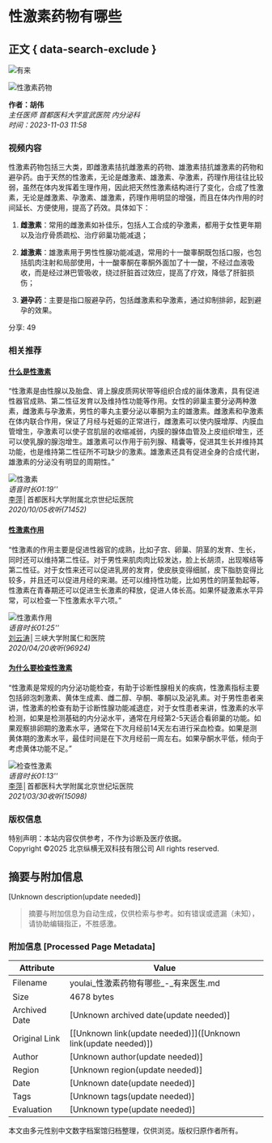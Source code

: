 # 性激素药物有哪些

## 正文 { data-search-exclude }


![有来](https://static.youlai.cn/images/youlai/logo_yl.png)

![性激素药物](https://file.youlai.cn/cnkfile1/M02/77/6E/802F4504D363E4A4A5629FB4EBE9776E.jpg)

**作者：胡伟**  
*主任医师   首都医科大学宣武医院 内分泌科*  
*时间：2023-11-03 11:58*

### 视频内容

性激素药物包括三大类，即雌激素拮抗雌激素的药物、雄激素拮抗雄激素的药物和避孕药。由于天然的性激素，无论是雌激素、雄激素、孕激素，药理作用往往比较弱，虽然在体内发挥着生理作用，因此把天然性激素结构进行了变化，合成了性激素，无论是雌激素、孕激素、雄激素，药理作用明显的增强，而且在体内作用的时间延长、方便使用，提高了药效。具体如下：

1. **雌激素**：常用的雌激素如补佳乐，包括人工合成的孕激素，都用于女性更年期以及治疗骨质疏松、治疗卵巢功能减退；
   
2. **雄激素**：雄激素用于男性性腺功能减退，常用的十一酸睾酮既包括口服，也包括肌肉注射和局部使用，十一酸睾酮在睾酮外面加了十一酸，不经过血液吸收，而是经过淋巴管吸收，绕过肝脏首过效应，提高了疗效，降低了肝脏损伤；
   
3. **避孕药**：主要是指口服避孕药，包括雌激素和孕激素，通过抑制排卵，起到避孕的效果。

分享: 49

### 相关推荐

#### [什么是性激素](https://www.youlai.cn/ask/B0A620Mu50q.html)

“性激素是由性腺以及胎盘、肾上腺皮质网状带等组织合成的甾体激素，具有促进性器官成熟、第二性征发育以及维持性功能等作用。女性的卵巢主要分泌两种激素，雌激素与孕激素，男性的睾丸主要分泌以睾酮为主的雄激素。雌激素和孕激素在体内联合作用，保证了月经与妊娠的正常进行，雌激素可以使内膜增厚、内膜血管增生，孕激素可以使子宫肌层的收缩减弱，内膜的腺体血管及上皮组织增生，还可以使乳腺的腺泡增生。雄激素可以作用于前列腺、精囊等，促进其生长并维持其功能，也是维持第二性征所不可缺少的激素。雄激素还具有促进全身的合成代谢，雄激素的分泌没有明显的周期性。”

![性激素](https://file.youlai.cn/cnkfile1/M02/DC/5D/6D32E65D98DC16E283813A1EDA50DC5D.jpg)  
*语音时长01:19''*  
[李萍](https://www.youlai.cn/yyk/docindex/376005/)│首都医科大学附属北京世纪坛医院  
*2020/10/05收听(71452)*

#### [性激素作用](https://www.youlai.cn/ask/98A1FDMmttt.html)

“性激素的作用主要是促进性器官的成熟，比如子宫、卵巢、阴茎的发育、生长，同时还可以维持第二性征。对于男性来肌肉肉比较发达，脸上长胡须，出现喉结等第二性征。对于女性来还可以促进乳房的发育，使皮肤变得细腻，皮下脂肪变得比较多，并且还可以促进月经的来潮。还可以维持性功能，比如男性的阴茎勃起等，性激素在青春期还可以促进生长激素的释放，促进人体长高。如果怀疑激素水平异常，可以检查一下性激素水平六项。”

![性激素作用](https://file.youlai.cn/cnkfile1/M01/00/2D/oYYBAFs2BuaAC8A7AAAxbFaxi3A51.jpeg)  
*语音时长01:25''*  
[刘云涛](https://www.youlai.cn/yyk/docindex/364277/)│三峡大学附属仁和医院  
*2020/04/20收听(96924)*

#### [为什么要检查性激素](https://www.youlai.cn/ask/FA53F4MuTMg.html)

“性激素是常规的内分泌功能检查，有助于诊断性腺相关的疾病，性激素指标主要包括卵泡刺激素、黄体生成素、雌二醇、孕酮、睾酮以及泌乳素。对于男性患者来讲，性激素的检查有助于诊断性腺功能减退症，对于女性患者来讲，性激素的水平检测，如果是检测基础的内分泌水平，通常在月经第2-5天适合看卵巢的功能。如果观察排卵期的激素水平，通常在下次月经前14天左右进行采血检查。如果是测黄体期的激素水平，最佳时间是在下次月经前一周左右。如果孕酮水平低，倾向于考虑黄体功能不足。”

![检查性激素](https://file.youlai.cn/cnkfile1/M02/DC/5D/6D32E65D98DC16E283813A1EDA50DC5D.jpg)  
*语音时长01:13''*  
[李萍](https://www.youlai.cn/yyk/docindex/376005/)│首都医科大学附属北京世纪坛医院  
*2021/03/30收听(15098)*

### 版权信息

特别声明：本站内容仅供参考，不作为诊断及医疗依据。  
Copyright ©2025 北京纵横无双科技有限公司 All rights reserved.
<!-- tcd_original_link https://youlai.cn/video/article/7C751BkPml.html -->


## 摘要与附加信息

<!-- tcd_abstract -->
[Unknown description(update needed)]
<!-- tcd_abstract_end -->

> 摘要与附加信息为自动生成，仅供检索与参考。如有错误或遗漏（未知），请协助编辑指正，不胜感激。

### 附加信息 [Processed Page Metadata]

| Attribute       | Value                                  |
|-----------------|----------------------------------------|
| Filename        | youlai_性激素药物有哪些_-_有来医生.md                             |
| Size            | 4678 bytes                           |
| Archived Date   | [Unknown archived date(update needed)]                             |
| Original Link   | [[Unknown link(update needed)]]([Unknown link(update needed)])                       |
| Author          | [Unknown author(update needed)]                               |
| Region          | [Unknown region(update needed)]                               |
| Date            | [Unknown date(update needed)]                                 |
| Tags            | [Unknown tags(update needed)]                                 |
| Evaluation            | [Unknown type(update needed)]                                 |
<!-- tcd_table_end -->

本文由多元性别中文数字档案馆归档整理，仅供浏览。版权归原作者所有。
